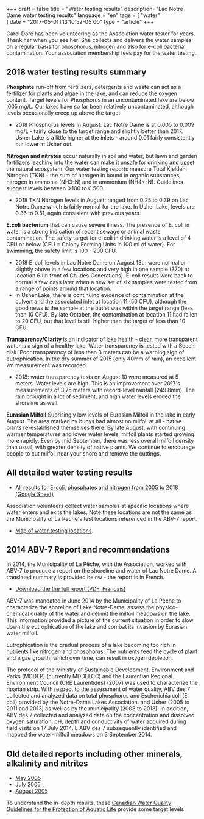 +++
draft = false
title = "Water testing results"
description="Lac Notre Dame water testing results"
language = "en"
tags = [
    "water"   
]
date = "2017-05-01T13:10:52-05:00"
type = "article"
+++
<!-- markdownlint-disable MD033 MD041 MD002 MD026-->

Carol Doré has been volunteering as the Association water tester for years. Thank her when you see her! She collects and delivers the water samples on a regular basis for phosphorus, nitrogen and also for e-coli bacterial contamination. Your association membership fees pay for the water testing.

## 2018 water testing results summary

**Phosphate** run-off from fertilizers, detergents and waste can act as a fertilizer for plants and algae in the lake, and can reduce the oxygen content. Target levels for Phosphorus in an uncontaminated lake are below .005 mg/L. Our lakes have so far been relatively uncontaminated, although levels occasionally creep up above the target.  

* 2018 Phosphorus levels in August: Lac Notre Dame is at 0.005 to 0.009 mg/L - fairly close to the target range and slightly better than 2017. Usher Lake is a little higher at the inlets - around 0.01 fairly consistently but lower at Usher out.

**Nitrogen and nitrates** occur naturally in soil and water, but lawn and garden fertilizers leaching into the water can make it unsafe for drinking and upset the natural ecosystem. Our water testing reports measure Total Kjeldahl Nitrogen (TKN) - the sum of nitrogen in bound in organic substances, nitrogen in ammonia (NH3-N) and in ammonium (NH4+-N). Guidelines suggest levels between 0.100 to 0.500.  

* 2018 TKN Nitrogen levels in August: ranged from 0.25 to 0.39 on Lac Notre Dame which is fairly normal for the lake. In Usher Lake, levels are 0.36 to 0.51, again consistent with previous years.

**E.coli bacterium** that can cause severe illness. The presence of E. coli in water is a strong indication of recent sewage or animal waste contamination. The safety target for e-coli in drinking water is a level of 4 CFU or below (CFU = Colony Forming Units in 100 ml of water). For swimming, the safety limit is 100 - 200 CFU.

* 2018 E-coli levels in Lac Notre Dame on August 13th were normal or slightly above in a few locations and very high in one sample (370) at location 6 (in front of Ch. des Generations). E-coli results were back to normal a few days later when a new set of six samples were tested from a range of points around that location.
* In Usher Lake, there is continuing evidence of contamination at the culvert and the associated inlet at location 11 (50 CFU), although the good news is the sample at the outlet was within the target range (less than 10 CFU). By late October, the contamination at location 11 had fallen to 20 CFU, but that level is still higher than the target of less than 10 CFU.

**Transparency/Clarity** is an indicator of lake health - clear, more transparent water is a sign of a healthy lake. Water transparency is tested with a Secchi disk. Poor transparency of less than 3 meters can be a warning sign of eutrophication. In the dry summer of 2015 (only 40mm of rain), an excellent 7m measurement was recorded.

* 2018: water transparency tests on August 10 were measured at 5 meters. Water levels are high. This is an improvement over 2017's measurements of 3.75 meters with record-level rainfall (249.8mm). The rain brought in a lot of sediment, and high water levels eroded the shoreline as well.

**Eurasian Milfoil**
Suprisingly low levels of Eurasian Milfoil in the lake in early August. The area marked by buoys had almost no milfoil at all - native plants re-established themselves there. By late August, with continuing warmer temperatures and lower water levels, milfoil plants started growing more rapidly. Even by mid September, there was less overall milfoil density than usual, with greater density of native plants. We continue to encourage people to cut milfoil near your shore and remove the cuttings.  

## All detailed water testing results

* [All results for E-coli, phosphates and nitrogen from 2005 to 2018 (Google Sheet)](https://docs.google.com/spreadsheets/d/1dqcUzW8GyrQA3oEBX0YPA8-FLrunVLlIszOkUb7S9H4/edit?usp=sharing)

Association volunteers collect water samples at specific locations where water enters and exits the lakes. Note these locations are not the same as the Municipality of La Peche's test locations referenced in the ABV-7 report.  

* [Map of water testing locations](/map/maps/).

## 2014 ABV-7 Report and recommendations

In 2014, the Municipality of La Pêche, with the Association, worked with ABV-7 to produce a report on the shoreline and water of Lac Notre Dame. A translated summary is provided below - the report is in French.

* [Download the the full report (PDF, Francais)](/assets/docs/water/ABV7_Rapport_Lac_Notre_Dame_2014.pdf)

ABV-7 was mandated in June 2014 by the Municipality of La Pêche to characterize the shoreline of Lake Notre-Dame, assess the physico-chemical quality of the water and delimit the milfoil meadows on the lake. This information provided a picture of the current situation in order to slow down the eutrophication of the lake and combat its invasion by Eurasian water milfoil.

Eutrophication is the gradual process of a lake becoming too rich in nutrients like nitrogen and phosphorus. The nutrients feed the cycle of plant and algae growth, which over time, can result in oxygen depletion.

The protocol of the Ministry of Sustainable Development, Environment and Parks (MDDEP) (currently MDDELCC) and the Laurentian Regional Environment Council (CRE Laurentides) (2007) was used to characterize the riparian strip. With respect to the assessment of water quality, ABV des 7 collected and analyzed data on total phosphorus and Escherichia coli (E. coli) provided by the Notre-Dame Lakes Association. and Usher (2005 to 2011 and 2013) as well as by the municipality (2008 to 2013). In addition, ABV des 7 collected and analyzed data on the concentration and dissolved oxygen saturation, pH, depth and conductivity of water acquired during field visits on 17 July 2014. L ABV des 7 subsequently identified and mapped the water-milfoil meadows on 3 September 2014.

## Old detailed reports including other minerals, alkalinity and nitrites

* [May 2005](/assets/docs/water/Water_report_May_05.pdf)
* [July 2005](/assets/docs/water/Water_report_July_05.pdf)
* [August 2005](/assets/docs/water/Water_report_Aug_05.pdf)

To understand the in-depth results, these [Canadian Water Quality Guidelines for the Protection of Aquatic Life](/assets/docs/water/water_quality_guidelines.pdf) provide some target levels.
